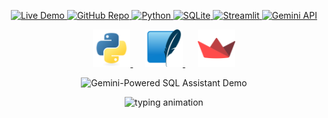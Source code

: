 <p align="center">
  <!-- Live demo -->
  <a href="https://your-live-demo-url.com" target="_blank">
    <img src="https://img.shields.io/badge/Live_Demo-Visit_Now-brightgreen?style=for-the-badge&logo=netlify" alt="Live Demo">
  </a>
  <!-- Repo -->
  <a href="https://github.com/your-username/gemini-sql-assistant" target="_blank">
    <img src="https://img.shields.io/badge/GitHub-Repo-181717?style=for-the-badge&logo=github" alt="GitHub Repo">
  </a>
  <!-- Python -->
  <a href="https://www.python.org/" target="_blank">
    <img src="https://img.shields.io/badge/Python-3.10+-3776AB?style=for-the-badge&logo=python&logoColor=white" alt="Python">
  </a>
  <!-- SQL / SQLite -->
  <a href="https://www.sqlite.org/" target="_blank">
    <img src="https://img.shields.io/badge/SQLite-003B57?style=for-the-badge&logo=sqlite&logoColor=white" alt="SQLite">
  </a>
  <!-- Streamlit -->
  <a href="https://streamlit.io/" target="_blank">
    <img src="https://img.shields.io/badge/Streamlit-App-FF4B4B?style=for-the-badge&logo=streamlit&logoColor=white" alt="Streamlit">
  </a>
  <!-- Gemini -->
  <a href="https://ai.google.dev/gemini-api" target="_blank">
    <img src="https://img.shields.io/badge/Google_Gemini-API-4285F4?style=for-the-badge&logo=google&logoColor=white" alt="Gemini API">
  </a>
</p>
<p align="center">
  <a href="https://www.python.org/" target="_blank">
    <img src="https://raw.githubusercontent.com/devicons/devicon/master/icons/python/python-original.svg" width="60" alt="Python">
  </a>
  &nbsp;&nbsp;&nbsp;&nbsp;
  <a href="https://www.sqlite.org/" target="_blank">
    <img src="https://raw.githubusercontent.com/devicons/devicon/master/icons/sqlite/sqlite-original.svg" width="60" alt="SQLite">
  </a>
  &nbsp;&nbsp;&nbsp;&nbsp;
  <a href="https://streamlit.io/" target="_blank">
    <img src="https://raw.githubusercontent.com/devicons/devicon/master/icons/streamlit/streamlit-original.svg" width="60" alt="Streamlit">
  </a>
</p>
<p align="center">
  <img src="assets/hero.gif" alt="Gemini-Powered SQL Assistant Demo" width="800">
</p>
<p align="center">
  <img src="https://readme-typing-svg.herokuapp.com?size=22&duration=3000&pause=500&center=true&vCenter=true&width=700&lines=Ask+in+English...+get+SQL+⚡;Execute+instantly+on+SQLite+🗃️;Explain+queries+in+plain+English+🧠" alt="typing animation">
</p>

